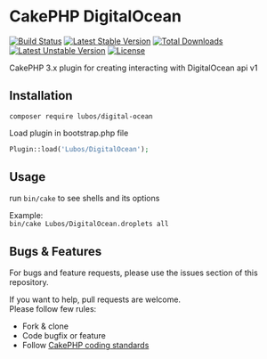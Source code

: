# CakePHP DigitalOcean

[![Build Status](https://travis-ci.org/LubosRemplik/CakePHP-DigitalOcean.svg)](https://travis-ci.org/LubosRemplik/CakePHP-DigitalOcean)
[![Latest Stable Version](https://poser.pugx.org/lubos/digital-ocean/v/stable.svg)](https://packagist.org/packages/lubos/digital-ocean) 
[![Total Downloads](https://poser.pugx.org/lubos/digital-ocean/downloads.svg)](https://packagist.org/packages/lubos/digital-ocean) 
[![Latest Unstable Version](https://poser.pugx.org/lubos/digital-ocean/v/unstable.svg)](https://packagist.org/packages/lubos/digital-ocean) 
[![License](https://poser.pugx.org/lubos/digital-ocean/license.svg)](https://packagist.org/packages/lubos/digital-ocean)

CakePHP 3.x plugin for creating interacting with DigitalOcean api v1

## Installation

```
composer require lubos/digital-ocean
```

Load plugin in bootstrap.php file

```php
Plugin::load('Lubos/DigitalOcean');
```

## Usage

run `bin/cake` to see shells and its options  

Example:  
`bin/cake Lubos/DigitalOcean.droplets all`

## Bugs & Features

For bugs and feature requests, please use the issues section of this repository.

If you want to help, pull requests are welcome.  
Please follow few rules:  

- Fork & clone
- Code bugfix or feature
- Follow [CakePHP coding standards](https://github.com/cakephp/cakephp-codesniffer)
